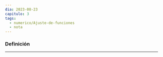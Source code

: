 ```yaml
---
dia: 2023-08-23
capitulo: 3
tags:
  - numerico/Ajuste-de-funciones
  - nota
---
```

### Definición
---
